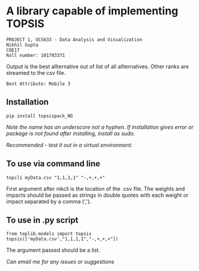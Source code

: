 # A library capable of implementing TOPSIS

```
PROJECT 1, UCS633 - Data Analysis and Visualization
Nikhil Gupta  
COE17
Roll number: 101703371
```
Output is the best allternative out of list of all allternatives. Other ranks are streamed to the csv file.

`Best Attribute: Mobile 3`

## Installation
`pip install topsispack_NG`

*Note the name has an underscore not a hyphen. If installation gives error or package is not found after installing, install as sudo.*

*Recommended - test it out in a virtual environment.* 

## To use via command line
`topcli myData.csv "1,1,1,1" "-,+,+,+"`

First argument after nikcli is the location of the .csv file. The weights and impacts should be passed as strings in double quotes with each weight or impact separated by a comma (',').

## To use in .py script
```
from toplib.models import topsis
topsis(['myData.csv',"1,1,1,1","-,+,+,+"])
```

The argument passed should be a list.

*Can email me for any issues or suggestions*
